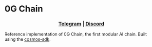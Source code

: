 <!---
<p align="center">
  <img src="./0g-logo.svg" width="300">
</p>
--->

# 0G Chain

<div align="center">

### [Telegram](https://t.me/web3_0glabs) | [Discord](https://discord.com/invite/0glabs)

</div>

Reference implementation of 0G Chain, the first modular AI chain. Built using the [cosmos-sdk](https://github.com/cosmos/cosmos-sdk).

<!---
## Mainnet

The current recommended version of the software for mainnet is [v0.25.0](https://github.com/Kava-Labs/kava/releases/tag/v0.25.0) The master branch of this repository often contains considerable development work since the last mainnet release and is __not__ runnable on mainnet.

### Installation and Setup
For detailed instructions see [the Kava docs](https://docs.kava.io/docs/participate/validator-node).

```bash
This is included as a git submodule at [`tests/e2e/kvtool`](tests/e2e/kvtool/).
When first cloning the repository, if you intend to run the e2e integration tests, you must also
clone the submodules:
```bash
git clone --recurse-submodules https://github.com/0glabs/0g-chain.git
```

Or, if you have already cloned the repo: `git submodule update --init`

## Testnet

For further information on joining the testnet, head over to the [testnet repo](https://github.com/0glabs/0g-chain-testnets).

## Docs

Kava protocol and client documentation can be found in the [Kava docs](https://docs.kava.io).

If you have technical questions or concerns, ask a developer or community member in the [Kava discord](https://discord.com/invite/kQzh3Uv).

## Security

If you find a security issue, please report it to security [at] kava.io. Depending on the verification and severity, a bug bounty may be available.

## License

Copyright © Kava Labs, Inc. All rights reserved.

Licensed under the [Apache v2 License](LICENSE.md).
--->
